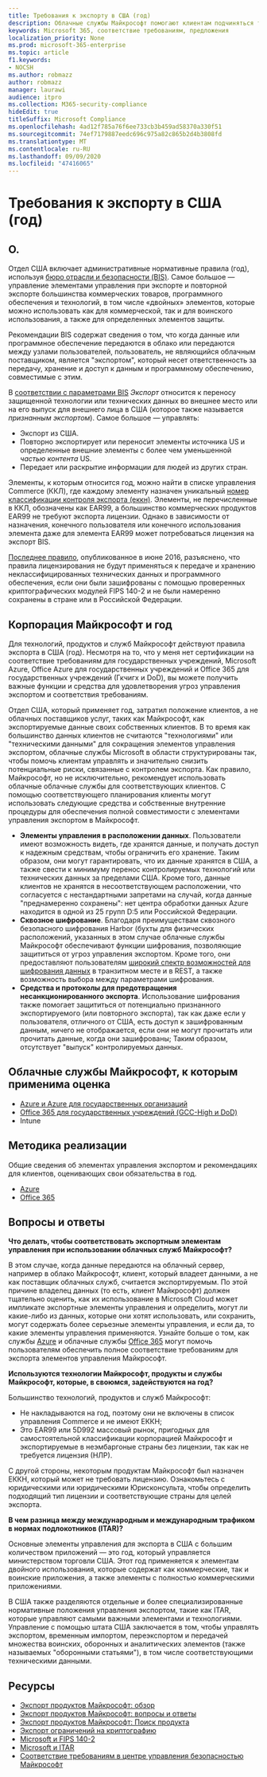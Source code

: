 ```yaml
---
title: Требования к экспорту в США (год)
description: Облачные службы Майкрософт помогают клиентам подчиняться требованиям по экспорту в США (с учетом нормативов), которые соответствуют требованиям к их соответствию и контролируют риск экспорта.
keywords: Microsoft 365, соответствие требованиям, предложения
localization_priority: None
ms.prod: microsoft-365-enterprise
ms.topic: article
f1.keywords:
- NOCSH
ms.author: robmazz
author: robmazz
manager: laurawi
audience: itpro
ms.collection: M365-security-compliance
hideEdit: true
titleSuffix: Microsoft Compliance
ms.openlocfilehash: 4ad12f785a76f6ee733cb3b459ad58370a330f51
ms.sourcegitcommit: 74ef7179887eedc696c975a82c865b2d4b3808fd
ms.translationtype: MT
ms.contentlocale: ru-RU
ms.lasthandoff: 09/09/2020
ms.locfileid: "47416065"
---
```

# <a name="us-export-administration-regulations-ear"></a>Требования к экспорту в США (год)

## <a name="about-the-ear"></a>О.

Отдел США включает административные нормативные правила (год), используя [бюро отрасли и безопасности (BIS)](https://www.bis.doc.gov/). Самое большое — управление элементами управления при экспорте и повторной экспорте большинства коммерческих товаров, программного обеспечения и технологий, в том числе «двойных» элементов, которые можно использовать как для коммерческой, так и для воинского использования, а также для определенных элементов защиты.

Рекомендации BIS содержат сведения о том, что когда данные или программное обеспечение передаются в облако или передаются между узлами пользователей, пользователь, не являющийся облачным поставщиком, является "экспортом", который несет ответственность за передачу, хранение и доступ к данным и программному обеспечению, совместимые с этим.

В [соответствии с параметрами BIS](https://www.bis.doc.gov/index.php/documents/regulation-docs/412-part-734-scope-of-the-export-administration-regulations/file) *Экспорт* относится к переносу защищенной технологии или технических данных во внешнее место или на его выпуск для внешнего лица в США (которое также называется *признанным экспортом*). Самое большое — управлять:

- Экспорт из США.
- Повторно экспортирует или переносит элементы источника US и определенные внешние элементы с более чем уменьшенной *частью контента* US.
- Передает или раскрытие информации для людей из других стран.

Элементы, к которым относится год, можно найти в списке управления Commerce (ККЛ), где каждому элементу назначен уникальный [номер классификации контроля экспорта (еккн)](https://www.bis.doc.gov/index.php/licensing/commerce-control-list-classification/export-control-classification-number-eccn). Элементы, не перечисленные в ККЛ, обозначены как EAR99, а большинство коммерческих продуктов EAR99 не требуют экспорта лицензии. Однако в зависимости от назначения, конечного пользователя или конечного использования элемента даже для элемента EAR99 может потребоваться лицензия на экспорт BIS.

[Последнее правило](https://www.federalregister.gov/documents/2016/06/03/2016-12734/revisions-to-definitions-in-the-export-administration-regulations), опубликованное в июне 2016, разъяснено, что правила лицензирования не будут применяться к передаче и хранению неклассифицированных технических данных и программного обеспечения, если они были зашифрованы с помощью проверенных криптографических модулей FIPS 140-2 и не были намеренно сохранены в стране или в Российской Федерации.

## <a name="microsoft-and-the-ear"></a>Корпорация Майкрософт и год

Для технологий, продуктов и служб Майкрософт действуют правила экспорта в США (год). Несмотря на то, что у меня нет сертификации на соответствие требованиям для государственных учреждений, Microsoft Azure, Office Azure для государственных учреждений и Office 365 для государственных учреждений (Гкчигх и DoD), вы можете получить важные функции и средства для удовлетворения угроз управления экспортом и соответствия требованиям.

Отдел США, который применяет год, затратил положение клиентов, а не облачных поставщиков услуг, таких как Майкрософт, как экспортируемые данные своих собственных клиентов. В то время как большинство данных клиентов не считаются "технологиями" или "техническими данными" для сокращения элементов управления экспортом, облачные службы Microsoft в области структурированы так, чтобы помочь клиентам управлять и значительно снизить потенциальные риски, связанные с контролем экспорта. Как правило, Майкрософт, но не исключительно, рекомендует использовать облачные облачные службы для соответствующих клиентов. С помощью соответствующего планирования клиенты могут использовать следующие средства и собственные внутренние процедуры для обеспечения полной совместимости с элементами управления экспортом в Майкрософт.

- **Элементы управления в расположении данных**. Пользователи имеют возможность видеть, где хранятся данные, и получать доступ к надежным средствам, чтобы ограничить его хранение. Таким образом, они могут гарантировать, что их данные хранятся в США, а также свести к минимуму перенос контролируемых технологий или технических данных за пределами США. Кроме того, данные клиентов не хранятся в несоответствующем расположении, что согласуется с нестандартными запретами на случай, когда данные "преднамеренно сохранены": нет центра обработки данных Azure находится в одной из 25 групп D:5 или Российской Федерации.
- **Сквозное шифрование**. Благодаря преимуществам сквозного безопасного шифрования Harbor (бухты для физических расположений, указанных в этом случае облачные службы Майкрософт обеспечивают функции шифрования, позволяющие защититься от угроз управления экспортом. Кроме того, они предоставляют пользователям [широкий спектр возможностей для шифрования данных](https://aka.ms/Azure-Encryption-Overview) в транзитном месте и в REST, а также возможность выбора между параметрами шифрования.
- **Средства и протоколы для предотвращения несанкционированного экспорта**. Использование шифрования также помогает защититься от потенциально признанного экспортируемого (или повторного экспорта), так как даже если у пользователя, отличного от США, есть доступ к зашифрованным данным, ничего не отображается, если они не могут прочитать или прочитать данные, когда они зашифрованы; Таким образом, отсутствует "выпуск" контролируемых данных.

## <a name="microsoft-in-scope-cloud-services"></a>Облачные службы Майкрософт, к которым применима оценка

- [Azure и Azure для государственных организаций](https://aka.ms/AzureCompliance)
- [Office 365 для государственных учреждений (GCC-High и DoD)](https://aka.ms/Office-365-Export-Controls)
- Intune

## <a name="how-to-implement"></a>Методика реализации

Общие сведения об элементах управления экспортом и рекомендациях для клиентов, оценивающих свои обязательства в год.

- [Azure](https://aka.ms/Azure-Export-Controls)
- [Office 365](https://aka.ms/Office-365-Export-Controls)

## <a name="frequently-asked-questions"></a>Вопросы и ответы

**Что делать, чтобы соответствовать экспортным элементам управления при использовании облачных служб Майкрософт?**

В этом случае, когда данные передаются на облачный сервер, например в облако Майкрософт, клиент, который владеет данными, а не как поставщик облачных служб, считается экспортируемым. По этой причине владелец данных (то есть, клиент Майкрософт) должен тщательно оценить, как их использование в Microsoft Cloud может импликате экспортные элементы управления и определить, могут ли какие-либо из данных, которые они хотят использовать, или сохранить, могут содержать более серьезные элементы управления, и если да, то какие элементы управления применяются. Узнайте больше о том, как службы [Azure](https://servicetrust.microsoft.com/ViewPage/TrustDocuments?command=Download&downloadType=Document&downloadId=c24c11f2-2cd4-444a-9160-19762855ad3a&docTab=6d000410-c9e9-11e7-9a91-892aae8839ad_FAQ_and_White_Papers) и облачные службы [Office 365](https://query.prod.cms.rt.microsoft.com/cms/api/am/binary/RE1s5kI) могут помочь пользователям обеспечить полное соответствие требованиям для экспорта элементов управления Майкрософт.

**Используются технологии Майкрософт, продукты и службы Майкрософт, которые, в своюмся, задействуются на год?**

Большинство технологий, продуктов и служб Майкрософт:

- Не накладываются на год, поэтому они не включены в список управления Commerce и не имеют ЕККН;
- Это EAR99 или 5D992 массовый рынок, пригодных для самостоятельной классификации корпорацией Майкрософт и экспортируемые в неэмбаргоные страны без лицензии, так как не требуется лицензия (НЛР).

С другой стороны, некоторым продуктам Майкрософт был назначен ЕККН, который может не требовать лицензию. Ознакомьтесь с юридическими или юридическими Юрисконсульта, чтобы определить подходящий тип лицензии и соответствующие страны для целей экспорта.

**В чем разница между международным и международным трафиком в нормах подлокотников (ITAR)?**

Основные элементы управления для экспорта в США с большим количеством приложений — это год, который управляется министерством торговли США. Этот год применяется к элементам двойного использования, которые содержат как коммерческие, так и воинские приложения, а также элементы с полностью коммерческими приложениями.

В США также разделяются отдельные и более специализированные нормативные положения управления экспортом, такие как ITAR, которые управляют самыми важными элементами и технологиями. Управление с помощью штата США заключается в том, чтобы управлять экспортом, временным импортом, переэкспортом и передачей множества воинских, оборонных и аналитических элементов (также называемых "оборонными статьями"), в том числе соответствующими техническими данными.

## <a name="resources"></a>Ресурсы

- [Экспорт продуктов Майкрософт: обзор](https://www.microsoft.com/exporting/overview.aspx)
- [Экспорт продуктов Майкрософт: вопросы и ответы](https://www.microsoft.com/exporting/faq.aspx)
- [Экспорт продуктов Майкрософт: Поиск продукта](https://www.microsoft.com/exporting/exporting-information.aspx)
- [Экспорт ограничений на криптографию](https://docs.microsoft.com/windows/uwp/security/export-restrictions-on-cryptography)
- [Microsoft и FIPS 140-2](offering-fips-140-2.md)
- [Microsoft и ITAR](offering-itar.md)
- [Соответствие требованиям в центре управления безопасностью Майкрософт](https://www.microsoft.com/trust-center/compliance/compliance-overview)
